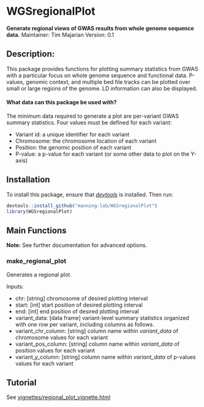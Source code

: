 # WGSregionalPlot
**Generate regional views of GWAS results from whole genome sequence data.**
Maintainer: Tim Majarian
Version: 0.1

## Description:
This package provides functions for plotting summary statistics from GWAS with a particular focus on whole genome sequence and functional data. P-values, genomic context, and multiple bed file tracks can be plotted over small or large regions of the genome. LD information can also be displayed.

#### What data can this package be used with?
The minimum data required to generate a plot are per-variant GWAS summary statistics. Four values must be defined for each variant:
- Variant id: a unique identifier for each variant
- Chromosome: the chromosome location of each variant
- Position: the genomic position of each variant
- P-value: a p-value for each variant  (or some other data to plot on the Y-axis)

## Installation
To install this package, ensure that [*devtools*](https://cran.r-project.org/web/packages/devtools/readme/README.html) is installed. Then run:

```R
devtools::install_github("manning-lab/WGSregionalPlot")
library(WGSregionalPlot)
```

## Main Functions
**Note:** See further documentation for advanced options.

### make_regional_plot
Generates a regional plot.

Inputs:
- chr: [string] chromosome of desired plotting interval
- start: [int] start position of desired plotting interval
- end: [int] end position of desired plotting interval
- variant_data: [data frame] variant-level summary statistics organized with one row per variant, including columns as follows.
- variant_chr_column: [string] column name within *variant_data* of chromosome values for each variant
- variant_pos_column: [string] column name within *variant_data* of position values for each variant
- variant_y_column: [string] column name within *variant_data* of p-values values for each variant

## Tutorial
See [vignettes/regional_plot_vignette.html](https://github.com/manning-lab/WGSregionalPlot/blob/master/vignettes/regional_plot_vingette.html)
